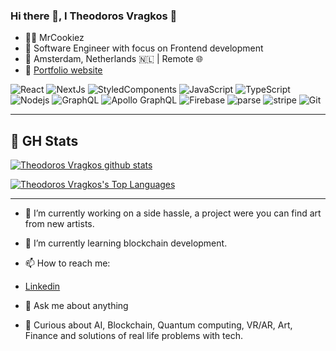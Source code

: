 ### Hi there 👋, I Theodoros Vragkos 🍪

- 👨‍💻 MrCookiez
- 💼 Software Engineer with focus on Frontend development
- 📍 Amsterdam, Netherlands 🇳🇱 | Remote 🌐
- 🔗 [Portfolio website](https://www.teovragkos.com)

![React](https://img.shields.io/badge/-React-black?style=flat-square&logo=react)
![NextJs](https://img.shields.io/badge/-NextJs-silver?style=flat-square&logo=nextjs)
![StyledComponents](https://img.shields.io/badge/-styledComponents-black?style=flat-square&logo=styledComponents)
![JavaScript](https://img.shields.io/badge/-JavaScript-black?style=flat-square&logo=javascript)
![TypeScript](https://img.shields.io/badge/-TypeScript-white?style=flat-square&logo=typescript)
![Nodejs](https://img.shields.io/badge/-Nodejs-black?style=flat-square&logo=Node.js)
![GraphQL](https://img.shields.io/badge/-GraphQL-black?style=flat-square&logo=graphql)
![Apollo GraphQL](https://img.shields.io/badge/-Apollo%20GraphQL-311C87?style=flat-square&logo=apollo-graphql)
![Firebase](https://img.shields.io/badge/-firebase-red?style=flat-square&logo=firebase)
![parse](https://img.shields.io/badge/-parse-blue?style=flat-square&logo=parse)
![stripe](https://img.shields.io/badge/-stripe-white?style=flat-square&logo=stripe)
![Git](https://img.shields.io/badge/-Git-black?style=flat-square&logo=git)
<hr />

## 🧮 GH Stats
  
[![Theodoros Vragkos github stats](https://github-readme-stats.vercel.app/api?username=mrcookiez&show_icons=true&theme=cobalt&hide_border=true&hide_title=true)](https://github.com/mrcookiez)

[![Theodoros Vragkos's Top Languages](https://github-readme-stats.vercel.app/api/top-langs/?username=mrcookiez&layout=compact&theme=cobalt&hide_border=true)](https://github.com/mrcookiez)

<!--
**MrCookiez/MrCookiez** is a ✨ _special_ ✨ repository because its `README.md` (this file) appears on your GitHub profile.

Here are some ideas to get you started:

- 🔭 I’m currently working on ...
- 🌱 I’m currently learning ...
- 👯 I’m looking to collaborate on ...
- 🤔 I’m looking for help with ...
- 💬 Ask me about ...
- 📫 How to reach me: ...
- 😄 Pronouns: ...
- ⚡ Fun fact: ...
-->
<hr />

- 🔭 I’m currently working on a side hassle, a project were you can find art from new artists.
- 🌱 I’m currently learning blockchain development.
- 📫 How to reach me:
- [Linkedin](https://www.linkedin.com/in/theodoros-vragkos/)

- 💬 Ask me about anything

- 🤔 Curious about AI, Blockchain, Quantum computing, VR/AR, Art, Finance and solutions of real life problems with tech.
